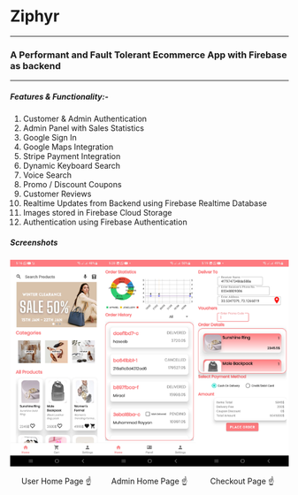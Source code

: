 # Ziphyr
---
### A Performant and Fault Tolerant Ecommerce App with Firebase as backend
---
##### Features & Functionality:-
1) Customer & Admin Authentication
2) Admin Panel with Sales Statistics
3) Google Sign In
4) Google Maps Integration
5) Stripe Payment Integration
6) Dynamic Keyboard Search
7) Voice Search
8) Promo / Discount Coupons
9) Customer Reviews
10) Realtime Updates from Backend using Firebase Realtime Database
11) Images stored in Firebase Cloud Storage
12) Authentication using Firebase Authentication

##### Screenshots

<div style="display: flex; justify-content: space-between;">

<div style="text-align: center;">
    <img src="https://github.com/Rayan-Mansoor/Android-Ecommerce-App-With-Admin-Panel/blob/e4197213a7be996bd702e8aea760566433a009f7/Screenshots/Client%20Home.jpg" alt="User Home Page" width="200">
    <p>User Home Page ☝️</p>
</div>

<div style="text-align: center;">
    <img src="https://github.com/Rayan-Mansoor/Android-Ecommerce-App-With-Admin-Panel/blob/d8b5109c48ee421b0966f1ff73b4e03a5398d134/Screenshots/Admin%20Home.jpg" alt="Admin Home Page" width="200">
    <p>Admin Home Page ☝️</p>
</div>

<div style="text-align: center;">
    <img src="https://github.com/Rayan-Mansoor/Android-Ecommerce-App-With-Admin-Panel/blob/d8b5109c48ee421b0966f1ff73b4e03a5398d134/Screenshots/Checkout.jpg" alt="Checkout Page" width="200">
    <p>Checkout Page ☝️</p>
</div>

</div>



